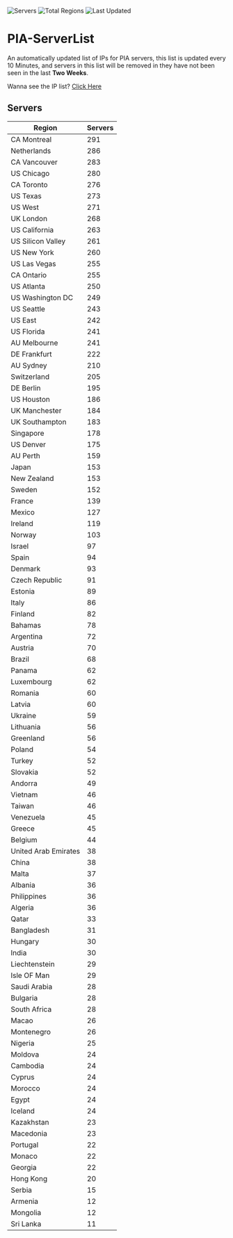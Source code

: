 ![Servers](https://img.shields.io/badge/Servers-10,489-darkgreen)
![Total Regions](https://img.shields.io/badge/Total_Regions-97-darkgreen)
![Last Updated](https://img.shields.io/badge/Last_Updated-April_29_2024_05:10_EDT-darkgreen)

# PIA-ServerList
An automatically updated list of IPs for PIA servers, this list is updated every 10 Minutes, and servers in this list will be removed in they have not been seen in the last **Two Weeks**.

Wanna see the IP list? [Click Here](./servers.json)

## Servers
| Region               | Servers |
|----------------------|---------|
| CA Montreal | 291 |
| Netherlands | 286 |
| CA Vancouver | 283 |
| US Chicago | 280 |
| CA Toronto | 276 |
| US Texas | 273 |
| US West | 271 |
| UK London | 268 |
| US California | 263 |
| US Silicon Valley | 261 |
| US New York | 260 |
| US Las Vegas | 255 |
| CA Ontario | 255 |
| US Atlanta | 250 |
| US Washington DC | 249 |
| US Seattle | 243 |
| US East | 242 |
| US Florida | 241 |
| AU Melbourne | 241 |
| DE Frankfurt | 222 |
| AU Sydney | 210 |
| Switzerland | 205 |
| DE Berlin | 195 |
| US Houston | 186 |
| UK Manchester | 184 |
| UK Southampton | 183 |
| Singapore | 178 |
| US Denver | 175 |
| AU Perth | 159 |
| Japan | 153 |
| New Zealand | 153 |
| Sweden | 152 |
| France | 139 |
| Mexico | 127 |
| Ireland | 119 |
| Norway | 103 |
| Israel | 97 |
| Spain | 94 |
| Denmark | 93 |
| Czech Republic | 91 |
| Estonia | 89 |
| Italy | 86 |
| Finland | 82 |
| Bahamas | 78 |
| Argentina | 72 |
| Austria | 70 |
| Brazil | 68 |
| Panama | 62 |
| Luxembourg | 62 |
| Romania | 60 |
| Latvia | 60 |
| Ukraine | 59 |
| Lithuania | 56 |
| Greenland | 56 |
| Poland | 54 |
| Turkey | 52 |
| Slovakia | 52 |
| Andorra | 49 |
| Vietnam | 46 |
| Taiwan | 46 |
| Venezuela | 45 |
| Greece | 45 |
| Belgium | 44 |
| United Arab Emirates | 38 |
| China | 38 |
| Malta | 37 |
| Albania | 36 |
| Philippines | 36 |
| Algeria | 36 |
| Qatar | 33 |
| Bangladesh | 31 |
| Hungary | 30 |
| India | 30 |
| Liechtenstein | 29 |
| Isle OF Man | 29 |
| Saudi Arabia | 28 |
| Bulgaria | 28 |
| South Africa | 28 |
| Macao | 26 |
| Montenegro | 26 |
| Nigeria | 25 |
| Moldova | 24 |
| Cambodia | 24 |
| Cyprus | 24 |
| Morocco | 24 |
| Egypt | 24 |
| Iceland | 24 |
| Kazakhstan | 23 |
| Macedonia | 23 |
| Portugal | 22 |
| Monaco | 22 |
| Georgia | 22 |
| Hong Kong | 20 |
| Serbia | 15 |
| Armenia | 12 |
| Mongolia | 12 |
| Sri Lanka | 11 |